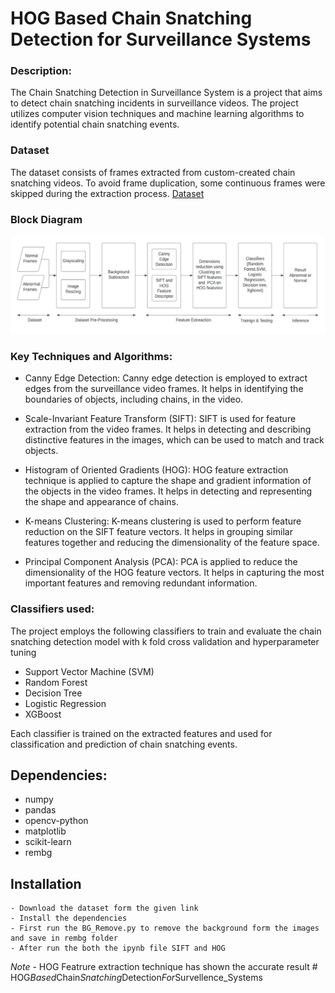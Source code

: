 # HOG Based Chain Snatching Detection for Surveillance Systems  

### Description:
The Chain Snatching Detection in Surveillance System is a project that aims to detect chain snatching incidents in surveillance videos. The project utilizes computer vision techniques and machine learning algorithms to identify potential chain snatching events.
### Dataset
The dataset consists of frames extracted from custom-created chain snatching videos. To avoid frame duplication, some continuous frames were skipped during the extraction process. 
 [Dataset](https://drive.google.com/drive/folders/1MM6HYdvfudjI_tIXQqLQeElMHBPXpZat?usp=sharing)

### Block Diagram
![img.png](img.png)
### Key Techniques and Algorithms:

- Canny Edge Detection: Canny edge detection is employed to extract edges from the surveillance video frames. It helps in identifying the boundaries of objects, including chains, in the video.

- Scale-Invariant Feature Transform (SIFT): SIFT is used for feature extraction from the video frames. It helps in detecting and describing distinctive features in the images, which can be used to match and track objects.

- Histogram of Oriented Gradients (HOG): HOG feature extraction technique is applied to capture the shape and gradient information of the objects in the video frames. It helps in detecting and representing the shape and appearance of chains.

- K-means Clustering: K-means clustering is used to perform feature reduction on the SIFT feature vectors. It helps in grouping similar features together and reducing the dimensionality of the feature space.

- Principal Component Analysis (PCA): PCA is applied to reduce the dimensionality of the HOG feature vectors. It helps in capturing the most important features and removing redundant information.

### Classifiers used:
The project employs the following classifiers to train and evaluate the chain snatching detection model with k fold cross validation and hyperparameter tuning

- Support Vector Machine (SVM)
- Random Forest
- Decision Tree
- Logistic Regression
- XGBoost

Each classifier is trained on the extracted features and used for classification and prediction of chain snatching events.

## Dependencies:
- numpy
- pandas
- opencv-python
- matplotlib
- scikit-learn
- rembg

## Installation
    - Download the dataset form the given link
    - Install the dependencies
    - First run the BG_Remove.py to remove the background form the images and save in rembg folder
    - After run the both the ipynb file SIFT and HOG 


*Note* - HOG Featrure extraction technique has shown the accurate result #   H O G _ B a s e d _ C h a i n _ S n a t c h i n g _ D e t e c t i o n _ F o r _ S u r v e l l e n c e _ S y s t e m s 
 
 